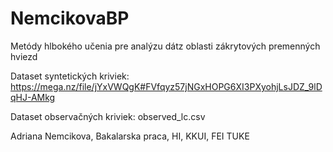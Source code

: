 # NemcikovaBP
Metódy hlbokého učenia pre analýzu dátz oblasti zákrytových premenných hviezd

Dataset syntetických kriviek: https://mega.nz/file/jYxVWQgK#FVfqyz57jNGxHOPG6XI3PXyohjLsJDZ_9lDqHJ-AMkg

Dataset observačných kriviek: observed_lc.csv

Adriana Nemcikova, Bakalarska praca, HI, KKUI, FEI TUKE
